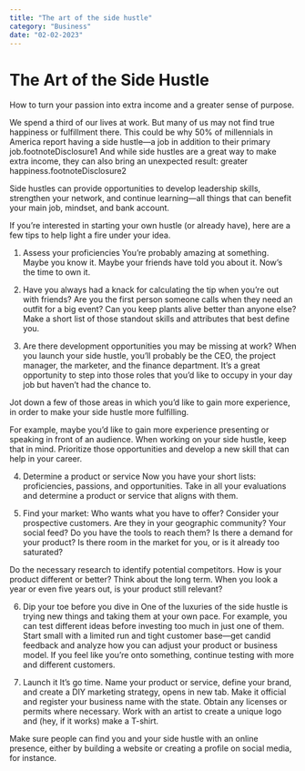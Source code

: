 ```yaml
---
title: "The art of the side hustle"
category: "Business"
date: "02-02-2023"
---
```


# The Art of the Side Hustle

How to turn your passion into extra income and a greater sense of purpose.

We spend a third of our lives at work. But many of us may not find true happiness or fulfillment there. This could be why 50% of millennials  in America report having a side hustle—a job in addition to their primary job.footnoteDisclosure1 And while side hustles are a great way to make extra income, they can also bring an unexpected result: greater happiness.footnoteDisclosure2

Side hustles can provide opportunities to develop leadership skills, strengthen your network, and continue learning—all things that can benefit your main job, mindset, and bank account.

If you’re interested in starting your own hustle (or already have), here are a few tips to help light a fire under your idea.

1. Assess your proficiencies
You’re probably amazing at something. Maybe you know it. Maybe your friends have told you about it. Now’s the time to own it.

2. Have you always had a knack for calculating the tip when you’re out with friends? Are you the first person someone calls when they need an outfit for a big event? Can you keep plants alive better than anyone else? Make a short list of those standout skills and attributes that best define you. 

3. Are there development opportunities you may be missing at work?
When you launch your side hustle, you’ll probably be the CEO, the project manager, the marketer, and the finance department. It’s a great opportunity to step into those roles that you’d like to occupy in your day job but haven’t had the chance to.

Jot down a few of those areas in which you’d like to gain more experience, in order to make your side hustle more fulfilling.

For example, maybe you’d like to gain more experience presenting or speaking in front of an audience. When working on your side hustle, keep that in mind. Prioritize those opportunities and develop a new skill that can help in your career. 

4. Determine a product or service
Now you have your short lists: proficiencies, passions, and opportunities. Take in all your evaluations and determine a product or service that aligns with them. 

5. Find your market: Who wants what you have to offer?
Consider your prospective customers. Are they in your geographic community? Your social feed? Do you have the tools to reach them? Is there a demand for your product? Is there room in the market for you, or is it already too saturated?

Do the necessary research to identify potential competitors. How is your product different or better? Think about the long term. When you look a year or even five years out, is your product still relevant?

6. Dip your toe before you dive in
One of the luxuries of the side hustle is trying new things and taking them at your own pace. For example, you can test different ideas before investing too much in just one of them. Start small with a limited run and tight customer base—get candid feedback and analyze how you can adjust your product or business model. If you feel like you’re onto something, continue testing with more and different customers. 

7. Launch it
It’s go time. Name your product or service, define your brand, and create a DIY marketing strategy, opens in new tab. Make it official and register your business name with the state. Obtain any licenses or permits where necessary. Work with an artist to create a unique logo and (hey, if it works) make a T-shirt.

Make sure people can find you and your side hustle with an online presence, either by building a website or creating a profile on social media, for instance.